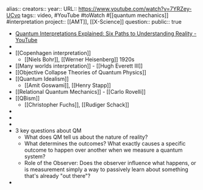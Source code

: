 alias::
creators:: 
year::
URL:: https://www.youtube.com/watch?v=7YRZey-UCvo
tags:: video, #YouTube #toWatch #[[quantum mechanics]] #interpretation 
project:: [[AMT]], [[X-Science]] 
question::
public:: true
- [Quantum Interpretations Explained: Six Paths to Understanding Reality - YouTube](https://www.youtube.com/watch?v=7YRZey-UCvo)
-
- [[Copenhagen interpretation]]
	- [[Niels Bohr]], [[Werner Heisenberg]] 1920s
- [[Many worlds interpretation]] - [[Hugh Everett III]]
- [[Objective Collapse Theories of Quantum Physics]]
- [[Quantum Idealism]]
	- [[Amit Goswami]], [[Henry Stapp]]
- [[Relational Quantum Mechanics]] - [[Carlo Rovelli]]
- [[QBism]]
	- [[Christopher Fuchs]], [[Rudiger Schack]]
-
-
-
- 3 key questions about QM
	- What does QM tell us about the nature of reality?
	- What determines the outcomes? What exactly causes a specific outcome to happen over another when we measure a quantum system?
	- Role of the Observer: Does the observer influence what happens, or is measurement simply a way to passively learn about something that's already "out there"?
-